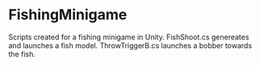 # FishingMinigame
Scripts created for a fishing minigame in Unity.
FishShoot.cs genereates and launches a fish model.
ThrowTriggerB.cs launches a bobber towards the fish.
